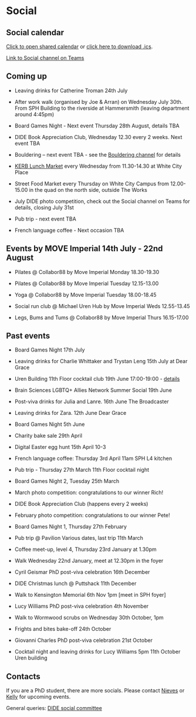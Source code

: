 # Social

## Social calendar

[Click to open shared calendar](https://outlook.office365.com/owa/calendar/d3495141dd604a45b1a70bcec775574c@imperial.ac.uk/96f193142b4a41d9a6e4946634663c5817212224041536648077/calendar.html) or [click here to download .ics](https://outlook.office365.com/owa/calendar/d3495141dd604a45b1a70bcec775574c@imperial.ac.uk/96f193142b4a41d9a6e4946634663c5817212224041536648077/calendar.ics).

[Link to Social channel on Teams](https://teams.microsoft.com/l/channel/19%3Afe29e82660f74575a9d515de83d01afa%40thread.tacv2/Social?groupId=ba231111-1572-42ae-981e-c8bc7aa681ef&tenantId=2b897507-ee8c-4575-830b-4f8267c3d307)

## Coming up

* Leaving drinks for Catherine Troman 24th July
  
* After work walk (organised by Joe & Arran) on Wednesday July 30th. From SPH Building to the riverside at Hammersmith (leaving department around 4:45pm)

* Board Games Night - Next event Thursday 28th August, details TBA

* DIDE Book Appreciation Club,  Wednesday 12.30 every 2 weeks. Next event TBA

* Bouldering – next event TBA - see the [Bouldering channel](https://teams.microsoft.com/l/channel/19%3Ac670ba9048344213b0736a2348a1e709%40thread.tacv2/Bouldering?groupId=ba231111-1572-42ae-981e-c8bc7aa681ef&tenantId=2b897507-ee8c-4575-830b-4f8267c3d307) for details

* [KERB Lunch Market](https://www.kerbfood.com/markets/white-city/) every Wednesday from 11.30-14.30 at White City Place

* Street Food Market every Thursday on White City Campus from 12.00-15.00 in the quad on the north side, outside The Works

* July DIDE photo competition, check out the Social channel on Teams for details, closing July 31st

* Pub trip - next event TBA

* French language coffee - Next occasion TBA

## Events by MOVE Imperial 14th July - 22nd August

* Pilates @ Collabor88 by Move Imperial Monday 18.30-19.30 

* Pilates @ Collabor88 by Move Imperial Tuesday 12.15-13.00 

* Yoga @ Collabor88 by Move Imperial Tuesday 18.00-18.45 

* Social run club @ Michael Uren Hub by Move Imperial Weds 12.55-13.45 

* Legs, Bums and Tums @ Collabor88 by Move Imperial Thurs 16.15-17.00

## Past events

* Board Games Night 17th July

* Leaving drinks for Charlie Whittaker and Trystan Leng 15th July at Dear Grace

* Uren Building 11th Floor cocktail club 19th June 17:00-19:00 - [details](https://teams.microsoft.com/l/message/19:fe29e82660f74575a9d515de83d01afa@thread.tacv2/1749720102264?tenantId=2b897507-ee8c-4575-830b-4f8267c3d307&groupId=ba231111-1572-42ae-981e-c8bc7aa681ef&parentMessageId=1749720102264&teamName=DIDE%20-%20WP&channelName=Social&createdTime=1749720102264)

* Brain Sciences LGBTQ+ Allies Network Summer Social 19th June

* Post-viva drinks for Julia and Lanre. 16th June The Broadcaster

* Leaving drinks for Zara. 12th June Dear Grace

* Board Games Night 5th June

* Charity bake sale 29th April

* Digital Easter egg hunt 15th April 10-3

* French language coffee: Thursday 3rd April 11am SPH L4 kitchen

* Pub trip - Thursday 27th March 11th Floor cocktail night

* Board Games Night 2, Tuesday 25th March

* March photo competition: congratulations to our winner Rich!

* DIDE Book Appreciation Club (happens every 2 weeks)

* February photo competition: congratulations to our winner Pete!

* Board Games Night 1, Thursday 27th February

* Pub trip @ Pavilion Various dates, last trip 11th March
  
* Coffee meet-up, level 4, Thursday 23rd January at 1.30pm
  
* Walk Wednesday 22nd January, meet at 12.30pm in the foyer

* Cyril Geismar PhD post-viva celebration 16th December

* DIDE Christmas lunch @ Puttshack 11th December

* Walk to Kensington Memorial 6th Nov 1pm [meet in SPH foyer]

* Lucy Williams PhD post-viva celebration 4th November

* Walk to Wormwood scrubs on Wednesday 30th October, 1pm

* Frights and bites bake-off 24th October

* Giovanni Charles PhD post-viva celebration 21st October

* Cocktail night and leaving drinks for Lucy Williams
  5pm 11th October Uren building

## Contacts

If you are a PhD student, there are more socials. Please contact [Nieves](mailto:n.derqui-fernandez@imperial.ac.uk) or [Kelly](mailto:k.mccain22@imperial.ac.uk) for upcoming events.

General queries: [DIDE social committee](mailto:dide-social@imperial.ac.uk)
